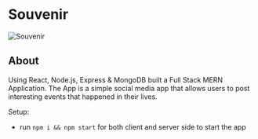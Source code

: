 # Souvenir

![Souvenir](https://i.ibb.co/ccHNsdh/Screenshot-2022-04-11-204412.png)

## About

Using React, Node.js, Express & MongoDB built a Full Stack MERN Application. The App is a simple social media app that allows users to post interesting events that happened in their lives.

Setup:

- run `npm i && npm start` for both client and server side to start the app
